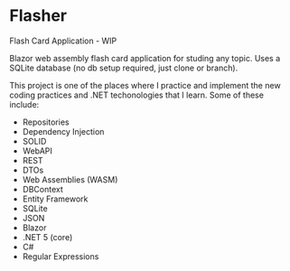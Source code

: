 # Flasher
Flash Card Application - WIP

Blazor web assembly flash card application for studing any topic.
Uses a SQLite database (no db setup required, just clone or branch).

This project is one of the places where I practice and implement the new coding practices and .NET techonologies that I learn. Some of these include:

* Repositories
* Dependency Injection
* SOLID
* WebAPI
* REST
* DTOs
* Web Assemblies (WASM)
* DBContext
* Entity Framework
* SQLite
* JSON
* Blazor
* .NET 5 (core)
* C#
* Regular Expressions

